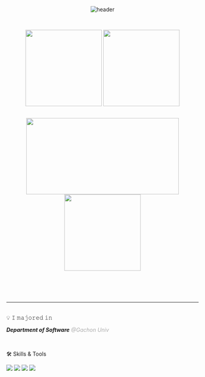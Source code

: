 <div align="center">

  
![header](https://capsule-render.vercel.app/api?type=waving&color=gradient&height=200&section=header&text=swp1017&fontSize=60&fontColor=ffffff&fontAlign=80)

<br>
  
<a href="https://github.com/swp1017"><img height=200 align="center" src="https://github-readme-stats.vercel.app/api?username=swp1017&show_icons=true&theme=buefy&card_width=300" /></a>
<a href="https://github.com/swp1017?tab=repositories"><img height=200 align="center" src="https://github-readme-stats.vercel.app/api/top-langs?username=swp1017&layout=compact&langs_count=8&card_width=300" /></a>


</div>
<br>
<div align="center">

<img height=200 width=400 align="center" src="http://mazassumnida.wtf/api/v2/generate_badge?boj=swp1017" />

<img height=200 align="center" src="https://streak-stats.demolab.com/?user=swp1017&theme=buefy&border=E4E2E2&card_width=400" />

</div>
<br>

</div>

<br>
<br>
<br>
<hr>

<br>
💡 𝙸 𝚖𝚊𝚓𝚘𝚛𝚎𝚍 𝚒𝚗

***Department of Software*** <span style="color: #ADADAD">*@Gachon Univ*</span>

<br>

🛠 Skills & Tools
<!-- <img src="https://img.shields.io/badge/JAVA-007396?style=for-the-badge&logo=java&logoColor=white"> -->

<img src="https://img.shields.io/badge/JAVA-007396?style=for-the-badge&logo=java&logoColor=white"> <img src="https://img.shields.io/badge/Spring-6DB33F?style=for-the-badge&logo=spring&logoColor=white"> <img src="https://img.shields.io/badge/Spring Boot-6DB33F?style=for-the-badge&logo=springboot&logoColor=white"> <img src="https://img.shields.io/badge/Python-3776AB?style=for-the-badge&logo=python&logoColor=white"> 
